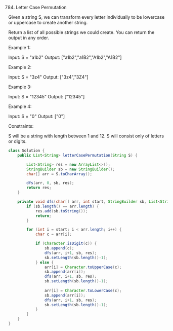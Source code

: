 784. Letter Case Permutation

Given a string S, we can transform every letter individually to be lowercase or uppercase to create another string.

Return a list of all possible strings we could create. You can return the output in any order.

 

Example 1:

Input: S = "a1b2"
Output: ["a1b2","a1B2","A1b2","A1B2"]

Example 2:

Input: S = "3z4"
Output: ["3z4","3Z4"]

Example 3:

Input: S = "12345"
Output: ["12345"]

Example 4:

Input: S = "0"
Output: ["0"]


Constraints:

S will be a string with length between 1 and 12.
S will consist only of letters or digits.

```java
class Solution {
    public List<String> letterCasePermutation(String S) {

        List<String> res = new ArrayList<>();
        StringBuilder sb = new StringBuilder();
        char[] arr = S.toCharArray();

        dfs(arr, 0, sb, res);
        return res;
    }

    private void dfs(char[] arr, int start, StringBuilder sb, List<String> res) {
        if (sb.length() == arr.length) {
            res.add(sb.toString());
            return;
        }

        for (int i = start; i < arr.length; i++) {
            char c = arr[i];

            if (Character.isDigit(c)) {
                sb.append(c);
                dfs(arr, i+1, sb, res);
                sb.setLength(sb.length()-1);
            } else {
                arr[i] = Character.toUpperCase(c);
                sb.append(arr[i]);
                dfs(arr, i+1, sb, res);
                sb.setLength(sb.length()-1);
            
                arr[i] = Character.toLowerCase(c);
                sb.append(arr[i]);
                dfs(arr, i+1, sb, res);
                sb.setLength(sb.length()-1);
            }
        }
    }
}
```


